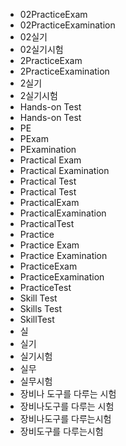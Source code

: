 ﻿- 02PracticeExam
- 02PracticeExamination
- 02실기
- 02실기시험
- 2PracticeExam
- 2PracticeExamination
- 2실기
- 2실기시험
- Hands-on Test
- Hands-on Test 
- PE
- PExam
- PExamination
- Practical Exam
- Practical Examination
- Practical Test
- Practical Test
- PracticalExam
- PracticalExamination
- PracticalTest
- Practice
- Practice Exam
- Practice Examination
- PracticeExam
- PracticeExamination
- PracticeTest
- Skill Test
- Skills Test
- SkillTest
- 실
- 실기
- 실기시험
- 실무
- 실무시험
- 장비나 도구를 다루는 시험
- 장비나도구를 다루는 시험
- 장비나도구를 다루는시험
- 장비도구를 다루는시험
